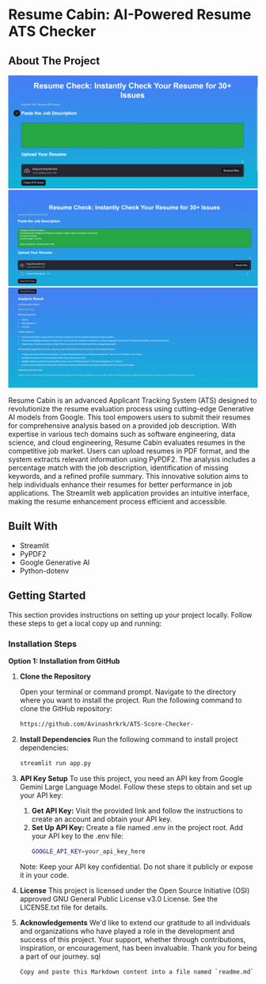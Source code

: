 # Resume Cabin: AI-Powered Resume ATS Checker

## About The Project

![Logo](images/img1.png)
![Logo](images/img2.png)
![Logo](images/img3.png)


Resume Cabin is an advanced Applicant Tracking System (ATS) designed to revolutionize the resume evaluation process using cutting-edge Generative AI models from Google. This tool empowers users to submit their resumes for comprehensive analysis based on a provided job description. With expertise in various tech domains such as software engineering, data science, and cloud engineering, Resume Cabin evaluates resumes in the competitive job market. Users can upload resumes in PDF format, and the system extracts relevant information using PyPDF2. The analysis includes a percentage match with the job description, identification of missing keywords, and a refined profile summary. This innovative solution aims to help individuals enhance their resumes for better performance in job applications. The Streamlit web application provides an intuitive interface, making the resume enhancement process efficient and accessible.

## Built With

- Streamlit
- PyPDF2
- Google Generative AI
- Python-dotenv

## Getting Started

This section provides instructions on setting up your project locally. Follow these steps to get a local copy up and running:

### Installation Steps

**Option 1: Installation from GitHub**

1. **Clone the Repository**

   Open your terminal or command prompt.
   Navigate to the directory where you want to install the project.
   Run the following command to clone the GitHub repository:
   ```bash
   https://github.com/Avinashrkrk/ATS-Score-Checker-
2. **Install Dependencies**
   Run the following command to install project dependencies:
   ```bash
   streamlit run app.py
3. **API Key Setup**
   To use this project, you need an API key from Google Gemini Large Language Model. Follow these steps to obtain and set up your API key:
   1. **Get API Key:**
      Visit the provided link and follow the instructions to create an account and obtain your API key.
   2. **Set Up API Key:**
      Create a file named .env in the project root.
      Add your API key to the .env file:
      ```bash
      GOOGLE_API_KEY=your_api_key_here
    Note: Keep your API key confidential. Do not share it publicly or expose it in your code.
4. **License**
   This project is licensed under the Open Source Initiative (OSI) approved GNU General Public License v3.0 License. See the LICENSE.txt file for details.
5. **Acknowledgements**
   We'd like to extend our gratitude to all individuals and organizations who have played a role in the development and success of this project. Your support, whether through contributions, inspiration, or encouragement, has been invaluable. Thank you for being a part of our journey.
   sql
   ```bash
   Copy and paste this Markdown content into a file named `readme.md` in your project repository. This format provides a structured and informative overview of your project, including installation instructions, API setup, contributing guidelines, and acknowledgements. Adjust any URLs or specific details as per your project's actual setup and requirements.
